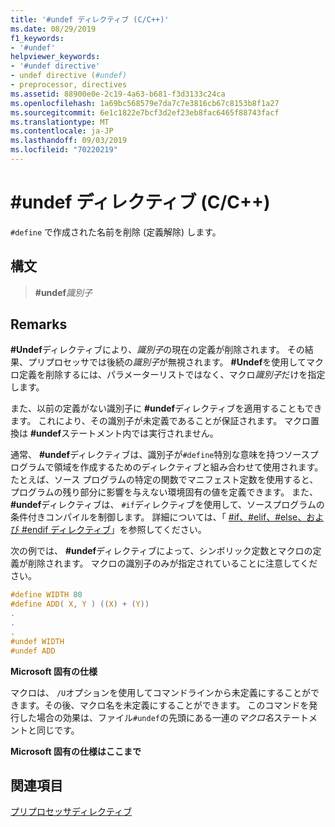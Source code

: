 ```yaml
---
title: '#undef ディレクティブ (C/C++)'
ms.date: 08/29/2019
f1_keywords:
- '#undef'
helpviewer_keywords:
- '#undef directive'
- undef directive (#undef)
- preprocessor, directives
ms.assetid: 88900e0e-2c19-4a63-b681-f3d3133c24ca
ms.openlocfilehash: 1a69bc568579e7da7c7e3816cb67c8153b8f1a27
ms.sourcegitcommit: 6e1c1822e7bcf3d2ef23eb8fac6465f88743facf
ms.translationtype: MT
ms.contentlocale: ja-JP
ms.lasthandoff: 09/03/2019
ms.locfileid: "70220219"
---
```

# <a name="undef-directive-cc"></a>#undef ディレクティブ (C/C++)

`#define` で作成された名前を削除 (定義解除) します。

## <a name="syntax"></a>構文

> **#undef***識別子*

## <a name="remarks"></a>Remarks

**#Undef**ディレクティブにより、*識別子*の現在の定義が削除されます。 その結果、プリプロセッサでは後続の*識別子*が無視されます。 **#Undef**を使用してマクロ定義を削除するには、パラメーターリストではなく、マクロ*識別子*だけを指定します。

また、以前の定義がない識別子に **#undef**ディレクティブを適用することもできます。 これにより、その識別子が未定義であることが保証されます。 マクロ置換は **#undef**ステートメント内では実行されません。

通常、 **#undef**ディレクティブは、識別子が`#define`特別な意味を持つソースプログラムで領域を作成するためのディレクティブと組み合わせて使用されます。 たとえば、ソース プログラムの特定の関数でマニフェスト定数を使用すると、プログラムの残り部分に影響を与えない環境固有の値を定義できます。 また、 **#undef**ディレクティブは、 `#if`ディレクティブを使用して、ソースプログラムの条件付きコンパイルを制御します。 詳細については、「 [#if、#elif、#else、および #endif ディレクティブ](../preprocessor/hash-if-hash-elif-hash-else-and-hash-endif-directives-c-cpp.md)」を参照してください。

次の例では、 **#undef**ディレクティブによって、シンボリック定数とマクロの定義が削除されます。 マクロの識別子のみが指定されていることに注意してください。

```C
#define WIDTH 80
#define ADD( X, Y ) ((X) + (Y))
.
.
.
#undef WIDTH
#undef ADD
```

**Microsoft 固有の仕様**

マクロは、 `/U`オプションを使用してコマンドラインから未定義にすることができます。その後、マクロ名を未定義にすることができます。 このコマンドを発行した場合の効果は、ファイル`#undef`の先頭にある一連の*マクロ名*ステートメントと同じです。

**Microsoft 固有の仕様はここまで**

## <a name="see-also"></a>関連項目

[プリプロセッサディレクティブ](../preprocessor/preprocessor-directives.md)
